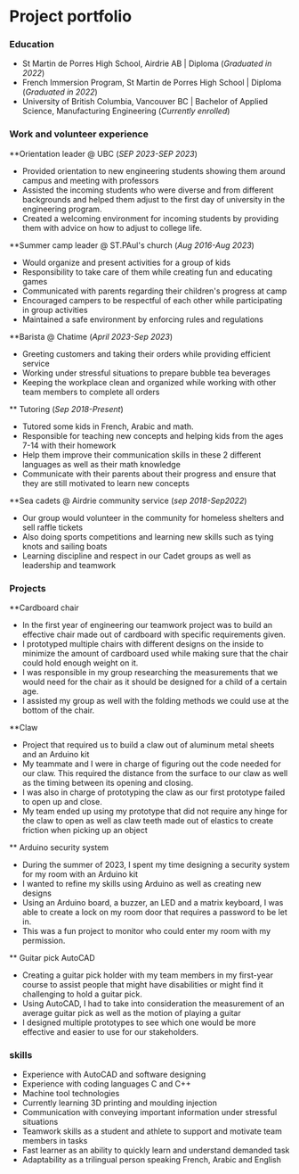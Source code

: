 # Project portfolio
### Education
- St Martin de Porres High School, Airdrie AB | Diploma (_Graduated in 2022_)
- French Immersion Program, St Martin de Porres High School | Diploma (_Graduated in 2022_)
- University of British Columbia, Vancouver BC | Bachelor of Applied Science, Manufacturing Engineering (_Currently enrolled_)

### Work and volunteer experience
**Orientation leader @ UBC (_SEP 2023-SEP 2023_)
- Provided orientation to new engineering students showing them around campus and meeting with professors
- Assisted the incoming students who were diverse and from different backgrounds and helped them adjust to the first day of university in the engineering program.
- Created a welcoming environment for incoming students by providing them with advice on how to adjust to college life.

**Summer camp leader @ ST.PAul's church (_Aug 2016-Aug 2023_)
- Would organize and present activities for a group of kids
- Responsibility to take care of them while creating fun and educating games
- Communicated with parents regarding their children's progress at camp
- Encouraged campers to be respectful of each other while participating in group activities
- Maintained a safe environment by enforcing rules and regulations

**Barista @ Chatime (_April 2023-Sep 2023_)
- Greeting customers and taking their orders while providing efficient service
- Working under stressful situations to prepare bubble tea beverages
- Keeping the workplace clean and organized while working with other team members to complete all orders

** Tutoring (_Sep 2018-Present_)
- Tutored some kids in French, Arabic and math.
- Responsible for teaching new concepts and helping kids from the ages 7-14 with their homework
- Help them improve their communication skills in these 2 different languages as well as their math knowledge
- Communicate with their parents about their progress and ensure that they are still motivated to learn new concepts

**Sea cadets @ Airdrie community service (_sep 2018-Sep2022_)
- Our group would volunteer in the community for homeless shelters and sell raffle tickets
- Also doing sports competitions and learning new skills such as tying knots and sailing boats
- Learning discipline and respect in our Cadet groups as well as leadership and teamwork
  
### Projects
**Cardboard chair
- In the first year of engineering our teamwork project was to build an effective chair made out of cardboard with specific requirements given.
- I prototyped multiple chairs with different designs on the inside to minimize the amount of cardboard used while making sure that the chair could hold enough weight on it.
- I was responsible in my group researching the measurements that we would need for the chair as it should be designed for a child of a certain age.
- I assisted my group as well with the folding methods we could use at the bottom of the chair.

**Claw
- Project that required us to build a claw out of aluminum metal sheets and an Arduino kit
- My teammate and I were in charge of figuring out the code needed for our claw. This required the distance from the surface to our claw as well as the timing between its opening and closing.
- I was also in charge of prototyping the claw as our first prototype failed to open up and close.
- My team ended up using my prototype that did not require any hinge for the claw to open as well as claw teeth made out of elastics to create friction when picking up an object

** Arduino security system
- During the summer of 2023, I spent my time designing a security system for my room with an Arduino kit
- I wanted to refine my skills using Arduino as well as creating new designs
- Using an Arduino board, a buzzer, an LED and a matrix keyboard, I was able to create a lock on my room door that requires a password to be let in.
- This was a fun project to monitor who could enter my room with my permission.

** Guitar pick AutoCAD
- Creating a guitar pick holder with my team members in my first-year course to assist people that might have disabilities or might find it challenging to hold a guitar pick.
- Using AutoCAD, I had to take into consideration the measurement of an average guitar pick as well as the motion of playing a guitar
- I designed multiple prototypes to see which one would be more effective and easier to use for our stakeholders.

   
### skills
- Experience with AutoCAD and software designing
- Experience with coding languages C and C++
- Machine tool technologies
- Currently learning 3D printing and moulding injection
- Communication with conveying important information under stressful situations
- Teamwork skills as a student and athlete to support and motivate team members in tasks
- Fast learner as an ability to quickly learn and understand demanded task
- Adaptability as a trilingual person speaking French, Arabic and English
